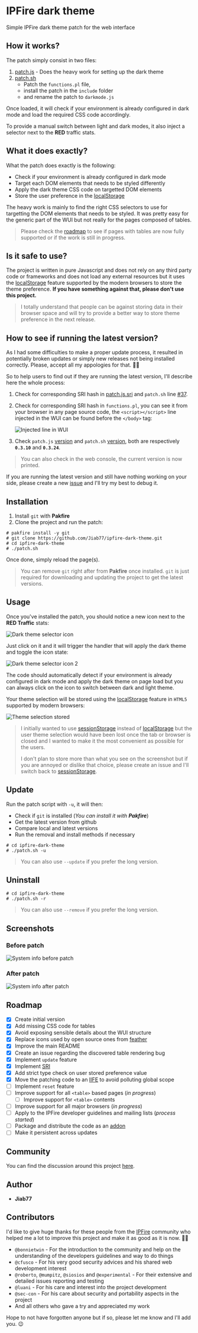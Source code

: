 # IPFire dark theme

Simple IPFire dark theme patch for the web interface

## How it works?

The patch simply consist in two files:

1. [patch.js](patch.js) - Does the heavy work for setting up the dark theme
2. [patch.sh](patch.sh)
   * Patch the `functions.pl` file,
   * install the patch in the `include` folder
   * and rename the patch to `darkmode.js`

Once loaded, it will check if your environment is already configured in dark mode and load the required CSS code accordingly.

To provide a manual switch between light and dark modes, it also inject a selector next to the __RED__ traffic stats.

## What it does exactly?

What the patch does exactly is the following:

* Check if your environment is already configured in dark mode
* Target each DOM elements that needs to be styled differently
* Apply the dark theme CSS code on targetted DOM elements
* Store the user preference in the [localStorage](https://developer.mozilla.org/en-US/docs/Web/API/Window/localStorage)

The heavy work is mainly to find the right CSS selectors to use for targetting the DOM elements that needs to be styled. It was pretty easy for the generic part of the WUI but not really for the pages composed of tables.

> Please check the [roadmap](README.md#roadmap) to see if pages with tables are now fully supported or if the work is still in progress.

## Is it safe to use?

The project is written in pure Javascript and does not rely on any third party code or frameworks and does not load any external resources but it uses the [localStorage](https://developer.mozilla.org/en-US/docs/Web/API/Window/localStorage) feature supported by the modern browsers to store the theme preference. __If you have something against that, please don't use this project.__

> I totally understand that people can be against storing data in their browser space and will try to provide a better way to store theme preference in the next release.

## How to see if running the latest version?

As I had some difficulties to make a proper update process, it resulted in potentially broken updates or simply new releases not being installed correctly. Please, accept all my appologies for that. :bowing_man:

So to help users to find out if they are running the latest version, I'll describe here the whole process:

1. Check for corresponding SRI hash in [patch.js.sri](patch.js.sri) and `patch.sh` line [#37](patch.sh#L37).
2. Check for corresponding SRI hash in `functions.pl`, you can see it from your browser in any page source code, the `<script></script>` line injected in the WUI can be found before the `</body>` tag:

    ![Injected line in WUI](images/injected-line.png)

3. Check `patch.js` [version](patch.js#L5) and `patch.sh` [version](patch.sh#L7), both are respectively __`0.3.10`__ and __`0.3.24`__.

> You can also check in the web console, the current version is now printed.

If you are running the latest version and still have nothing working on your side, please create a new [issue](https://github.com/Jiab77/ipfire-dark-theme/issues/new/choose) and I'll try my best to debug it.

## Installation

1. Install `git` with __Pakfire__
2. Clone the project and run the patch:

```console
# pakfire install -y git
# git clone https://github.com/Jiab77/ipfire-dark-theme.git
# cd ipfire-dark-theme
# ./patch.sh
```

Once done, simply reload the page(s).

> You can remove `git` right after from __Pakfire__ once installed. `git` is just required for downloading and updating the project to get the latest versions.

## Usage

Once you've installed the patch, you should notice a new icon next to the __RED Traffic__ stats:

![Dark theme selector icon](images/dark-theme-selector.png)

Just click on it and it will trigger the handler that will apply the dark theme and toggle the icon state:

![Dark theme selector icon 2](images/dark-theme-selector-2.png)

The code should automatically detect if your environment is already configured in dark mode and apply the dark theme on page load but you can always click on the icon to switch between dark and light theme.

Your theme selection will be stored using the [localStorage](https://developer.mozilla.org/en-US/docs/Web/API/Window/localStorage) feature in `HTML5` supported by modern browsers:

![Theme selection stored](images/stored-data.png)

> I initially wanted to use [sessionStorage](https://developer.mozilla.org/en-US/docs/Web/API/Window/sessionStorage) instead of [localStorage](https://developer.mozilla.org/en-US/docs/Web/API/Window/localStorage) but the user theme selection would have been lost once the tab or browser is closed and I wanted to make it the most convenient as possible for the users.
>
> I don't plan to store more than what you see on the screenshot but if you are annoyed or dislike that choice, please create an issue and I'll switch back to [sessionStorage](https://developer.mozilla.org/en-US/docs/Web/API/Window/sessionStorage).

## Update

Run the patch script with `-u`, it will then:

* Check if `git` is installed (*You can install it with __Pakfire__*)
* Get the latest version from github
* Compare local and latest versions
* Run the removal and install methods if necessary

```console
# cd ipfire-dark-theme
# ./patch.sh -u
```

> You can also use `--update` if you prefer the long version.

## Uninstall

```console
# cd ipfire-dark-theme
# ./patch.sh -r
```

> You can also use `--remove` if you prefer the long version.

## Screenshots

### Before patch

![System info before patch](images/system-before-patch.png)

### After patch

![System info after patch](images/system-after-patch.png)

## Roadmap

* [X] Create initial version
* [X] Add missing CSS code for tables
* [X] Avoid exposing sensible details about the WUI structure
* [X] Replace icons used by open source ones from [feather](https://github.com/feathericons/feather)
* [X] Improve the main README
* [X] Create an issue regarding the discovered table rendering bug
* [X] Implement `update` feature
* [X] Implement [SRI](https://developer.mozilla.org/en-US/docs/Web/Security/Subresource_Integrity)
* [X] Add strict type check on user stored preference value
* [X] Move the patching code to an [IIFE](https://en.wikipedia.org/wiki/Immediately_invoked_function_expression) to avoid polluting global scope
* [ ] Implement `reset` feature
* [ ] Improve support for all `<table>` based pages (_in progress_)
  * [ ] Improve support for `<table>` contents
* [ ] Improve support for all major browsers (_in progress_)
* [ ] Apply to the IPFire developer guidelines and mailing lists (_process started_)
* [ ] Package and distribute the code as an [addon](https://wiki.ipfire.org/devel/ipfire-2-x/addon-howto)
* [ ] Make it persistent across updates

## Community

You can find the discussion around this project [here](https://community.ipfire.org/t/missing-dark-mode/9132).

## Author

* __Jiab77__

## Contributors

I'd like to give huge thanks for these people from the [IPFire](https://www.ipfire.org/) community who helped me a lot to improve this project and make it as good as it is now. :bowing_man:

* `@bonnietwin` - For the introduction to the community and help on the understanding of the developers guidelines and way to do things
* `@cfusco` - For his very good security advices and his shared web development interest
* `@roberto`, `@mumpitz`, `@siosios` and `@experimental` - For their extensive and detailed issues reporting and testing
* `@luani` - For his care and interest into the project development
* `@sec-con` - For his care about security and portability aspects in the project
* And all others who gave a try and appreciated my work

Hope to not have forgotten anyone but if so, please let me know and I'll add you. :wink:
